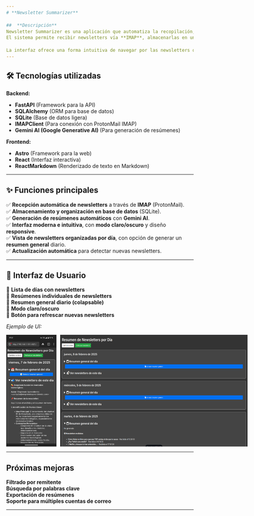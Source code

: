 ```yaml
---
# **Newsletter Summarizer**

##  **Descripción**
Newsletter Summarizer es una aplicación que automatiza la recopilación, almacenamiento y análisis de newsletters.
El sistema permite recibir newsletters vía **IMAP**, almacenarlas en una base de datos, y generar **resúmenes automáticos** utilizando **Gemini AI**.

La interfaz ofrece una forma intuitiva de navegar por las newsletters organizadas por día, con opciones para visualizar y generar resúmenes.
---
```


## 🛠 **Tecnologías utilizadas**

**Backend:**

- **FastAPI** (Framework para la API)
- **SQLAlchemy** (ORM para base de datos)
- **SQLite** (Base de datos ligera)
- **IMAPClient** (Para conexión con ProtonMail IMAP)
- **Gemini AI (Google Generative AI)** (Para generación de resúmenes)

**Frontend:**

- **Astro** (Framework para la web)
- **React** (Interfaz interactiva)
- **ReactMarkdown** (Renderizado de texto en Markdown)

---

## ✨ **Funciones principales**

✅ **Recepción automática de newsletters** a través de **IMAP** (ProtonMail).  
✅ **Almacenamiento y organización en base de datos** (SQLite).  
✅ **Generación de resúmenes automáticos** con **Gemini AI**.  
✅ **Interfaz moderna e intuitiva**, con **modo claro/oscuro** y diseño **responsive**.  
✅ **Vista de newsletters organizadas por día**, con opción de generar un **resumen general** diario.  
✅ **Actualización automática** para detectar nuevas newsletters.

---

## 🎨 **Interfaz de Usuario**

📌 **Lista de días con newsletters**  
📌 **Resúmenes individuales de newsletters**  
📌 **Resumen general diario (colapsable)**  
📌 **Modo claro/oscuro**  
📌 **Botón para refrescar nuevas newsletters**

_Ejemplo de UI:_

<div style="display: flex; align-items: center; gap: 10px;">
    <img src="./static/screenshot_movil.jpeg" alt="UI Preview 1" height="300">
    <img src="./static/screenshot_07022025_133748.jpg" alt="UI Preview 2" height="300">
</div>

---

## **Próximas mejoras**

**Filtrado por remitente**  
**Búsqueda por palabras clave**  
**Exportación de resúmenes**  
**Soporte para múltiples cuentas de correo**

---
